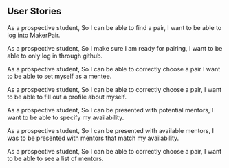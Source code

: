 User Stories
---

As a prospective student,
So I can be able to find a pair,
I want to be able to log into MakerPair.

As a prospective student,
So I make sure I am ready for pairing,
I want to be able to only log in through github.

As a prospective student,
So I can be able to correctly choose a pair
I want to be able to set myself as a mentee.

As a prospective student,
So I can be able to correctly choose a pair,
I want to be able to fill out a profile about myself.

As a prospective student,
So I can be presented with potential mentors,
I want to be able to specify my availability.

As a prospective student,
So I can be presented with available mentors,
I was to be presented with mentors that match my availability.

As a prospective student,
So I can be able to correctly choose a pair,
I want to be able to see a list of mentors.
